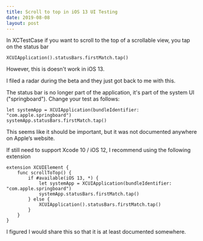 ```yaml
---
title: Scroll to top in iOS 13 UI Testing
date: 2019-08-08
layout: post
---
```


In XCTestCase if you want to scroll to the top of a scrollable view, you 
tap on the status bar

```
XCUIApplication().statusBars.firstMatch.tap()
```

However, this is doesn't work in iOS 13.

I filed a radar during the beta and they just got back to me with this.

The status bar is no longer part of the application, it's part of the system 
UI ("springboard"). Change your test as follows:

```
let systemApp = XCUIApplication(bundleIdentifier: "com.apple.springboard")
systemApp.statusBars.firstMatch.tap()
```

This seems like it should be important, but it was not documented anywhere on
Apple’s website.

If still need to support Xcode 10 / iOS 12, I recommend using the 
following extension

```
extension XCUIElement {
    func scrollToTop() {
        if #available(iOS 13, *) {
            let systemApp = XCUIApplication(bundleIdentifier: "com.apple.springboard")
            systemApp.statusBars.firstMatch.tap()
        } else {
            XCUIApplication().statusBars.firstMatch.tap()
        }
    }
}
```

I figured I would share this so that it is at least documented somewhere.